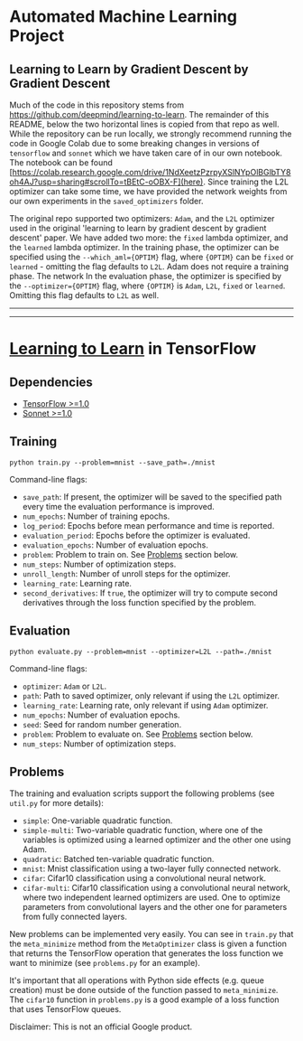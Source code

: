 # Automated Machine Learning Project
## Learning to Learn by Gradient Descent by Gradient Descent
Much of the code in this repository stems from https://github.com/deepmind/learning-to-learn. The remainder of this README, below the two horizontal lines is copied from that repo as well. While the repository can be run locally, we strongly recommend running the code in Google Colab due to some breaking changes in versions of `tensorflow` and `sonnet` which we have taken care of in our own notebook. The notebook can be found [https://colab.research.google.com/drive/1NdXeetzPzrpyXSlNYpOlBGlbTY8oh4AJ?usp=sharing#scrollTo=tBEtC-oOBX-F](here). Since training the L2L optimizer can take some time, we have provided the network weights from our own experiments in the `saved_optimizers` folder.

The original repo supported two optimizers: `Adam`, and the `L2L` optimizer used in the original 'learning to learn by gradient descent by gradient descent' paper. We have added two more: the `fixed` lambda optimizer, and the `learned` lambda optimizer. In the training phase, the optimizer can be specified using the `--which_aml={OPTIM}` flag, where `{OPTIM}` can be `fixed` or `learned` - omitting the flag defaults to `L2L`. Adam does not require a training phase. The network  In the evaluation phase, the optimizer is specified by the `--optimizer={OPTIM}` flag, where `{OPTIM}` is `Adam`, `L2L`, `fixed` or `learned`. Omitting this flag defaults to `L2L` as well. 

---

---


# [Learning to Learn](https://arxiv.org/abs/1606.04474) in TensorFlow


## Dependencies

* [TensorFlow >=1.0](https://www.tensorflow.org/)
* [Sonnet >=1.0](https://github.com/deepmind/sonnet)


## Training

```
python train.py --problem=mnist --save_path=./mnist
```

Command-line flags:

* `save_path`: If present, the optimizer will be saved to the specified path
    every time the evaluation performance is improved.
* `num_epochs`: Number of training epochs.
* `log_period`: Epochs before mean performance and time is reported.
* `evaluation_period`: Epochs before the optimizer is evaluated.
* `evaluation_epochs`: Number of evaluation epochs.
* `problem`: Problem to train on. See [Problems](#problems) section below.
* `num_steps`: Number of optimization steps.
* `unroll_length`: Number of unroll steps for the optimizer.
* `learning_rate`: Learning rate.
* `second_derivatives`: If `true`, the optimizer will try to compute second
    derivatives through the loss function specified by the problem.


## Evaluation

```
python evaluate.py --problem=mnist --optimizer=L2L --path=./mnist
```

Command-line flags:

* `optimizer`: `Adam` or `L2L`.
* `path`: Path to saved optimizer, only relevant if using the `L2L` optimizer.
* `learning_rate`: Learning rate, only relevant if using `Adam` optimizer.
* `num_epochs`: Number of evaluation epochs.
* `seed`: Seed for random number generation.
* `problem`: Problem to evaluate on. See [Problems](#problems) section below.
* `num_steps`: Number of optimization steps.


## Problems

The training and evaluation scripts support the following problems (see
`util.py` for more details):

* `simple`: One-variable quadratic function.
* `simple-multi`: Two-variable quadratic function, where one of the variables
    is optimized using a learned optimizer and the other one using Adam.
* `quadratic`: Batched ten-variable quadratic function.
* `mnist`: Mnist classification using a two-layer fully connected network.
* `cifar`: Cifar10 classification using a convolutional neural network.
* `cifar-multi`: Cifar10 classification using a convolutional neural network,
    where two independent learned optimizers are used. One to optimize
    parameters from convolutional layers and the other one for parameters from
    fully connected layers.


New problems can be implemented very easily. You can see in `train.py` that
the `meta_minimize` method from the `MetaOptimizer` class is given a function
that returns the TensorFlow operation that generates the loss function we want
to minimize (see `problems.py` for an example).

It's important that all operations with Python side effects (e.g. queue
creation) must be done outside of the function passed to `meta_minimize`. The
`cifar10` function in `problems.py` is a good example of a loss function that
uses TensorFlow queues.


Disclaimer: This is not an official Google product.
